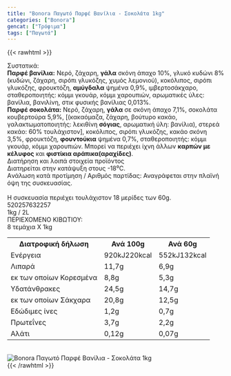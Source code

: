```yaml
---
title: "Bonora Παγωτό Παρφέ Βανίλια - Σοκολάτα 1kg"
categories: ["Bonora"]
gencat: ["Τρόφιμα"]
tags: ["Παγωτά"]
---
```

{{< rawhtml >}}

<div class="sload98"><div class="product"><div id="sistatika">Συστατικά:</div><div class="alltext"><b>Παρφέ βανίλια:</b> Νερό, ζάχαρη, <b>γάλα</b> σκόνη άπαχο 10%, γλυκό κυδώνι 8% (κυδώνι, ζάχαρη, σιρόπι γλυκόζης, χυμός λεμονιού), κοκόλιπος, σιρόπι γλυκόζης, φρουκτόζη, <b>αμύγδαλα</b> ψημένα 0,9%, ιμβερτοσάκχαρο, σταθεροποιητής: κόμμι γκουάρ, κόμμι χαρουπιών, αρωματικές ύλες: βανίλια, βανιλίνη, στικ φυσικής βανίλιας 0,013%.<br><b>Παρφέ σοκολάτα:</b> Νερό, ζάχαρη, <b>γάλα</b> σε σκόνη άπαχο 7,1%, σοκολάτα κουβερτούρα 5,9%, [(κακαόμαζα, ζάχαρη, βούτυρο κακάο, γαλακτωματοποιητής: λεκιθίνη <b>σόγιας</b>, αρωματική ύλη: βανίλια), στερεά κακάο: 60% τουλάχιστον], κοκόλιπος, σιρόπι γλυκόζης, κακάο σκόνη 3,5%, φρουκτόζη, <b>φουντούκια</b> ψημένα 0,7%, σταθεροποιητής: κόμμι γκουάρ, κόμμι χαρουπιών. Μπορεί να περιέχει ίχνη άλλων <b>καρπών με κέλυφος</b> και <b>φιστίκια αράπικα(αραχίδες)</b>.</div><div id="loipa">Διατήρηση και λοιπά στοιχεία προϊόντος</div><div class="alltext">Διατηρείται στην κατάψυξη στους -18⁰C.<br>Aνάλωση κατά προτίμηση / Aριθμός παρτίδας: Αναγράφεται στην πλαϊνή όψη της συσκευασίας.<br><br>H συσκευασία περιέχει τουλάχιστον 18 μερίδες των 60g.</div><div id="barcode"><div id="barimage1"></div><span id="bartext">520257632257</span></div><div id="varos"><div id="varosimage1"></div><span id="varostext">1kg / 2L</span></div><div id="kivotio">ΠΕΡΙΕΧΟΜΕΝΟ ΚΙΒΩΤΙΟΥ:<br>8 τεμάχια Χ 1kg</div><div class="tabout"><table id="diatable"><tbody><tr><th>Διατροφική δήλωση</th><th>Ανά 100g</th><th>Ανά 60g</th></tr><tr><td class="texr2">Ενέργεια</td><td class="texr">920kJ220kcal</td><td class="texr">552kJ132kcal</td></tr><tr><td class="texr2">Λιπαρά</td><td class="texr">11,7g</td><td class="texr">6,9g</td></tr><tr><td class="gray">εκ των οποίων Κορεσµένα</td><td class="gray2">8,8g</td><td class="gray2">5,3g</td></tr><tr><td class="texr2">Yδατάνθρακες</td><td class="texr">24,5g</td><td class="texr">14,7g</td></tr><tr><td class="gray">εκ των οποίων Σάκχαρα</td><td class="gray2">20,8g</td><td class="gray2">12,5g</td></tr><tr><td class="texr2">Eδώδιμες ίνες</td><td class="texr">1,2g</td><td class="texr">0,7g</td></tr><tr><td class="texr2">Πρωτεΐνες</td><td class="texr">3,7g</td><td class="texr">2,2g</td></tr><tr><td class="texr2">Αλάτι</td><td class="texr">0,12g</td><td class="texr">0,07g</td></tr></tbody></table></div><br><div class="pimg"><img alt="Bonora Παγωτό Παρφέ Βανίλια - Σοκολάτα 1kg" title="Bonora Παγωτό Παρφέ Βανίλια - Σοκολάτα 1kg" src="/media/images/bonora-pagwto-parfe-banilia-sokolata-1kg.jpg"></div></div></div>
{{< /rawhtml >}}



